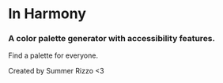 # In Harmony

### A color palette generator with accessibility features.

Find a palette for everyone.

Created by Summer Rizzo <3
